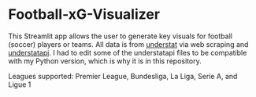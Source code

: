 # Football-xG-Visualizer
This Streamlit app allows the user to generate key visuals for football (soccer) players or teams. All data is from [understat](https://understat.com) via web scraping and [understatapi](https://pypi.org/project/understatapi/). I had to edit some of the understatapi files to be compatible with my Python version, which is why it is in this repository. 

Leagues supported: Premier League, Bundesliga, La Liga, Serie A, and Ligue 1
